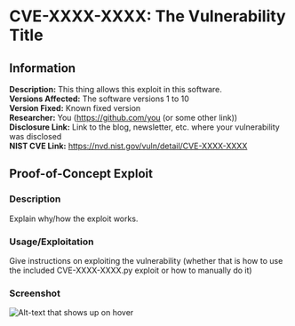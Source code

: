 # CVE-XXXX-XXXX: The Vulnerability Title

<!---
Remember to end each line under the "Information" header with 2 space characters ("  ") to tell Markdown to break the line.
--->
## Information
**Description:** This thing allows this exploit in this software.  
**Versions Affected:** The software versions 1 to 10  
**Version Fixed:** Known fixed version  
**Researcher:** You (https://github.com/you (or some other link))  
**Disclosure Link:** Link to the blog, newsletter, etc. where your vulnerability was disclosed  
**NIST CVE Link:** https://nvd.nist.gov/vuln/detail/CVE-XXXX-XXXX  

## Proof-of-Concept Exploit
### Description
Explain why/how the exploit works.  

### Usage/Exploitation
Give instructions on exploiting the vulnerability (whether that is how to use the included CVE-XXXX-XXXX.py exploit or how to manually do it)  

### Screenshot
![Alt-text that shows up on hover](poc_image.png)